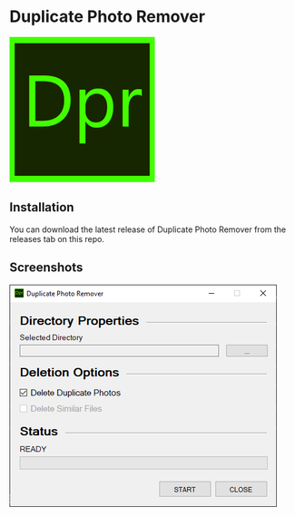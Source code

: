 # Duplicate Photo Remover
![Duplicate Photo Remover Image](https://raw.githubusercontent.com/Dan-Banfield/Duplicate-Photo-Remover/master/Duplicate%20Photo%20Remover/Images/Icon.png)

## Installation
You can download the latest release of Duplicate Photo Remover from the releases tab on this repo.

## Screenshots
![](https://raw.githubusercontent.com/Dan-Banfield/Duplicate-Photo-Remover/master/Duplicate%20Photo%20Remover/Images/SHOWCASE_SCREENSHOT.png)
